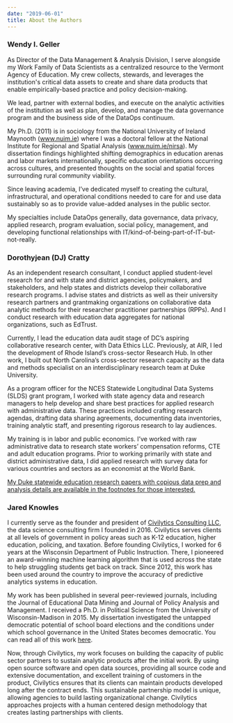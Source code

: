 ```yaml
---
date: "2019-06-01"
title: About the Authors
---
```


### Wendy I. Geller


As Director of the Data Management & Analysis Division, I serve alongside my Work Family of Data Scientists as a centralized resource to the Vermont Agency of Education. My crew collects, stewards, and leverages the institution's critical data assets to create and share data products that enable empirically-based practice and policy decision-making.

We lead, partner with external bodies, and execute on the analytic activities of the institution as well as plan, develop, and manage the data governance program and the business side of the DataOps continuum.

My Ph.D. (2011) is in sociology from the National University of Ireland Maynooth (www.nuim.ie) where I was a doctoral fellow at the National Institute for Regional and Spatial Analysis (www.nuim.ie/nirsa). My dissertation findings highlighted shifting demographics in education arenas and labor markets internationally, specific education orientations occurring across cultures, and presented thoughts on the social and spatial forces surrounding rural community viability.

Since leaving academia, I’ve dedicated myself to creating the cultural, infrastructural, and operational conditions needed to care for and use data sustainably so as to provide value-added analyses in the public sector.

My specialties include DataOps generally, data governance, data privacy, applied research, program evaluation, social policy, management, and developing functional relationships with IT/kind-of-being-part-of-IT-but-not-really.

### Dorothyjean (DJ) Cratty

As an independent research consultant, I conduct applied student-level research for and with state
and district agencies, policymakers, and stakeholders, and help states and districts develop their
collaborative research programs. I advise states and districts as well as their university research
partners and grantmaking organizations on collaborative data analytic methods for their researcher
practitioner partnerships (RPPs). And I conduct research with education data aggregates for national
organizations, such as EdTrust.
 
Currently, I lead the education data audit stage of DC’s aspiring collaborative research center,
with Data Ethics LLC. Previously, at AIR, I led the development of Rhode Island’s cross-sector
Research Hub. In other work, I built out North Carolina’s cross-sector research capacity as the data and
methods specialist on an interdisciplinary research team at Duke University.
 
As a program officer for the NCES Statewide Longitudinal Data Systems (SLDS) grant program, I worked
with state agency data and research managers to help develop and share best practices for applied
research with administrative data. These practices included crafting research agendas, drafting data
sharing agreements, documenting data inventories, training analytic staff, and presenting rigorous
research to lay audiences.
 
My training is in labor and public economics. I’ve worked with raw administrative data to research
state workers’ compensation reforms, CTE and adult education programs. Prior to working primarily
with state and district administrative data, I did applied research with survey data for various
countries and sectors as an economist at the World Bank.
 
[My Duke statewide education research papers with copious data prep and analysis details are available in the footnotes for those interested.](https://papers.ssrn.com/sol3/cf_dev/AbsByAuth.cfm?per_id=1589079)


### Jared Knowles

I currently serve as the founder and president of [Civilytics Consulting LLC](www.civilytics.com), 
the data science
consulting firm I founded in 2016. Civilytics serves clients at all levels of government in policy
areas such as K-12 education, higher education, policing, and taxation. Before founding Civilytics,
I worked for 6 years at the Wisconsin Department of Public Instruction. There, I pioneered an
award-winning machine learning algorithm that is used across the state to help struggling students
get back on track. Since 2012, this work has been used around the country to improve the accuracy of
predictive analytics systems in education. 

My work has been published in several peer-reviewed journals, including the Journal of Educational
Data Mining and Journal of Policy Analysis and Management. I received a Ph.D. in Political Science
from the University of Wisconsin-Madison in 2015. My dissertation investigated the untapped
democratic potential of school board elections and the conditions under which school governance in
the United States becomes democratic. You can read all of this work [here](https://www.jaredknowles.com/phd-research).

Now, through Civilytics, my work focuses on building the capacity of public sector partners to
sustain analytic products after the initial work. By using open source software and open data
sources, providing all source code and extensive documentation, and excellent training of customers
in the product, Civilytics ensures that its clients can maintain products developed long after the
contract ends. This sustainable partnership model is unique, allowing agencies to build lasting
organizational change. Civilytics approaches projects with a human centered design methodology that
creates lasting partnerships with clients.

